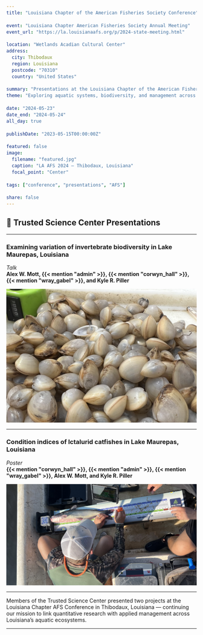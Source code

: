```yaml
---
title: "Louisiana Chapter of the American Fisheries Society Conference"

event: "Louisiana Chapter American Fisheries Society Annual Meeting"
event_url: "https://la.louisianaafs.org/p/2024-state-meeting.html"

location: "Wetlands Acadian Cultural Center"
address:
  city: Thibodaux
  region: Louisiana
  postcode: "70310"
  country: "United States"

summary: "Presentations at the Louisiana Chapter of the American Fisheries Society Conference"
theme: "Exploring aquatic systems, biodiversity, and management across Louisiana waters."

date: "2024-05-23"
date_end: "2024-05-24"
all_day: true

publishDate: "2023-05-15T00:00:00Z"

featured: false
image:
  filename: "featured.jpg"
  caption: "LA AFS 2024 — Thibodaux, Louisiana"
  focal_point: "Center"

tags: ["conference", "presentations", "AFS"]

share: false
---
```


## 🐠 Trusted Science Center Presentations

---

### **Examining variation of invertebrate biodiversity in Lake Maurepas, Louisiana**  
*Talk*  
**Alex W. Mott, {{< mention "admin" >}}, {{< mention "corwyn_hall" >}}, {{< mention "wray_gabel" >}}, and Kyle R. Piller**  

[![Clams](clams.jpg "Clams of Lake Maurepas")](clams.jpg)  

---

### **Condition indices of Ictalurid catfishes in Lake Maurepas, Louisiana**  
*Poster*  
**{{< mention "corwyn_hall" >}}, {{< mention "admin" >}}, {{< mention "wray_gabel" >}}, Alex W. Mott, and Kyle R. Piller**

[![Catfish](catfish.jpg "Corwyn working up a blue catfish on Lake Maurepas")](catfish.jpg)  

---

Members of the Trusted Science Center presented two projects at the Louisiana Chapter AFS Conference in Thibodaux, Louisiana — continuing our mission to link quantitative research with applied management across Louisiana’s aquatic ecosystems.

---